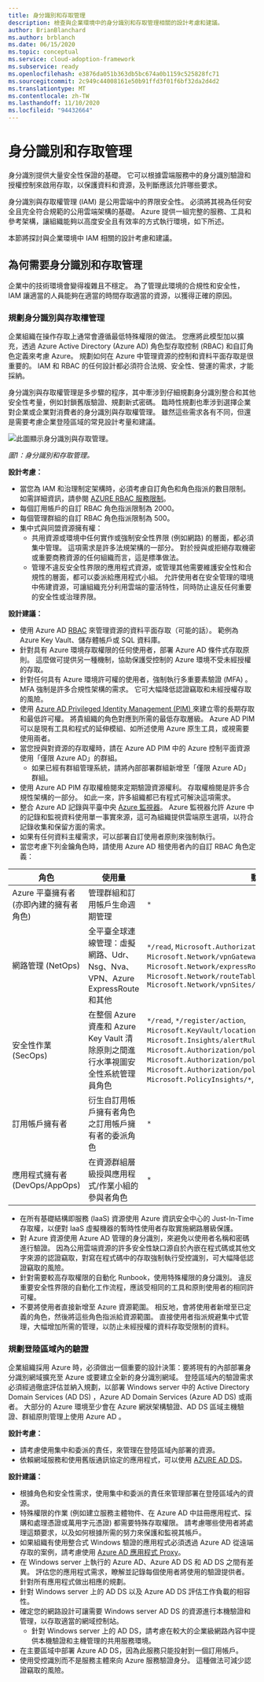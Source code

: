 ```yaml
---
title: 身分識別和存取管理
description: 檢查與企業環境中的身分識別和存取管理相關的設計考慮和建議。
author: BrianBlanchard
ms.author: brblanch
ms.date: 06/15/2020
ms.topic: conceptual
ms.service: cloud-adoption-framework
ms.subservice: ready
ms.openlocfilehash: e3876da051b363db5bc674a0b1159c525828fc71
ms.sourcegitcommit: 2c949c44008161e50b91ffd3f01f6bf32da2d4d2
ms.translationtype: MT
ms.contentlocale: zh-TW
ms.lasthandoff: 11/10/2020
ms.locfileid: "94432664"
---
```

# <a name="identity-and-access-management"></a>身分識別和存取管理

身分識別提供大量安全性保證的基礎。 它可以根據雲端服務中的身分識別驗證和授權控制來啟用存取，以保護資料和資源，及判斷應該允許哪些要求。

身分識別與存取權管理 (IAM) 是公用雲端中的界限安全性。 必須將其視為任何安全且完全符合規範的公用雲端架構的基礎。 Azure 提供一組完整的服務、工具和參考架構，讓組織能夠以高度安全且有效率的方式執行環境，如下所述。

本節將探討與企業環境中 IAM 相關的設計考慮和建議。

## <a name="why-we-need-identity-and-access-management"></a>為何需要身分識別和存取管理

企業中的技術環境會變得複雜且不穩定。 為了管理此環境的合規性和安全性，IAM 讓適當的人員能夠在適當的時間存取適當的資源，以獲得正確的原因。

### <a name="plan-for-identity-and-access-management"></a>規劃身分識別與存取權管理

企業組織在操作存取上通常會遵循最低特殊權限的做法。 您應將此模型加以擴充，透過 Azure Active Directory (Azure AD) 角色型存取控制 (RBAC) 和自訂角色定義來考慮 Azure。 規劃如何在 Azure 中管理資源的控制和資料平面存取是很重要的。 IAM 和 RBAC 的任何設計都必須符合法規、安全性、營運的需求，才能採納。

身分識別與存取權管理是多步驟的程序，其中牽涉到仔細規劃身分識別整合和其他安全性考量，例如封鎖舊版驗證、規劃新式密碼。 臨時性規劃也牽涉到選擇企業對企業或企業對消費者的身分識別與存取權管理。 雖然這些需求各有不同，但還是需要考慮企業登陸區域的常見設計考量和建議。

![此圖顯示身分識別與存取管理。](./media/iam.png)

_圖1：身分識別和存取管理。_

**設計考慮：**

- 當您為 IAM 和治理制定架構時，必須考慮自訂角色和角色指派的數目限制。 如需詳細資訊，請參閱 [AZURE RBAC 服務限制](/azure/azure-resource-manager/management/azure-subscription-service-limits#role-based-access-control-limits)。
- 每個訂用帳戶的自訂 RBAC 角色指派限制為 2000。
- 每個管理群組的自訂 RBAC 角色指派限制為 500。
- 集中式與同盟資源擁有權：
  - 共用資源或環境中任何實作或強制安全性界限 (例如網路) 的層面，都必須集中管理。 這項需求是許多法規架構的一部分。 對於授與或拒絕存取機密或重要商務資源的任何組織而言，這是標準做法。
  - 管理不違反安全性界限的應用程式資源，或管理其他需要維護安全性和合規性的層面，都可以委派給應用程式小組。 允許使用者在安全管理的環境中佈建資源，可讓組織充分利用雲端的靈活特性，同時防止違反任何重要的安全性或治理界限。

<!-- docutune:ignore Azure-AD-only Azure-AD-managed -->

**設計建議：**

- 使用 Azure AD [RBAC](/azure/role-based-access-control/overview) 來管理資源的資料平面存取（可能的話）。 範例為 Azure Key Vault、儲存體帳戶或 SQL 資料庫。
- 針對具有 Azure 環境存取權限的任何使用者，部署 Azure AD 條件式存取原則。 這麼做可提供另一種機制，協助保護受控制的 Azure 環境不受未經授權的存取。
- 針對任何具有 Azure 環境許可權的使用者，強制執行多重要素驗證 (MFA) 。 MFA 強制是許多合規性架構的需求。 它可大幅降低認證竊取和未經授權存取的風險。
- 使用 [Azure AD Privileged Identity Management (PIM) ](/azure/active-directory/privileged-identity-management/pim-configure) 來建立零的長期存取和最低許可權。 將貴組織的角色對應到所需的最低存取層級。 Azure AD PIM 可以是現有工具和程式的延伸模組、如所述使用 Azure 原生工具，或視需要使用兩者。
- 當您授與對資源的存取權時，請在 Azure AD PIM 中的 Azure 控制平面資源使用「僅限 Azure AD」的群組。
  - 如果已經有群組管理系統，請將內部部署群組新增至「僅限 Azure AD」群組。
- 使用 Azure AD PIM 存取權檢閱來定期驗證資源權利。 存取權檢閱是許多合規性架構的一部分。 如此一來，許多組織都已有程式可解決這項需求。
- 整合 Azure AD 記錄與平臺中央 [Azure 監視器](/azure/active-directory/reports-monitoring/concept-activity-logs-azure-monitor)。 Azure 監視器允許 Azure 中的記錄和監視資料使用單一事實來源，這可為組織提供雲端原生選項，以符合記錄收集和保留方面的需求。
- 如果有任何資料主權需求，可以部署自訂使用者原則來強制執行。
- 當您考慮下列金鑰角色時，請使用 Azure AD 租使用者內的自訂 RBAC 角色定義：

| 角色 | 使用量 | 動作 | 沒有任何動作 |
|---|---|---|---|
| Azure 平臺擁有者 (亦即內建的擁有者角色)                | 管理群組和訂用帳戶生命週期管理                                                           | `*`                                                                                                                                                                                                                  |                                                                                                                                                                                         |
| 網路管理 (NetOps)         | 全平臺全球連線管理：虛擬網路、Udr、Nsg、Nva、VPN、Azure ExpressRoute 和其他            | `*/read`, `Microsoft.Authorization/*/write`, `Microsoft.Network/vpnGateways/*`, `Microsoft.Network/expressRouteCircuits/*`, `Microsoft.Network/routeTables/write`, `Microsoft.Network/vpnSites/*`                              |                                                                                                                                                                               |
| 安全性作業 (SecOps)        | 在整個 Azure 資產和 Azure Key Vault 清除原則之間進行水準視圖安全性系統管理員角色 | `*/read`, `*/register/action`, `Microsoft.KeyVault/locations/deletedVaults/purge/action`, `Microsoft.Insights/alertRules/*`, `Microsoft.Authorization/policyDefinitions/*`, `Microsoft.Authorization/policyAssignments/*`, `Microsoft.Authorization/policySetDefinitions/*`, `Microsoft.PolicyInsights/*`, `Microsoft.Security/*` |                                                                            |
| 訂用帳戶擁有者                 | 衍生自訂用帳戶擁有者角色之訂用帳戶擁有者的委派角色                                       | `*`                                                                                                                                                                                                                  | `Microsoft.Authorization/*/write`, `Microsoft.Network/vpnGateways/*`, `Microsoft.Network/expressRouteCircuits/*`, `Microsoft.Network/routeTables/write`, `Microsoft.Network/vpnSites/*` |
| 應用程式擁有者 (DevOps/AppOps)  | 在資源群組層級授與應用程式/作業小組的參與者角色                                 | `*`                                                                                                                                                                                                                   | `Microsoft.Authorization/*/write`, `Microsoft.Network/publicIPAddresses/write`, `Microsoft.Network/virtualNetworks/write`, `Microsoft.KeyVault/locations/deletedVaults/purge/action`                                         |

- 在所有基礎結構即服務 (IaaS) 資源使用 Azure 資訊安全中心的 Just-In-Time 存取權，以便對 IaaS 虛擬機器的暫時性使用者存取實施網路層級保護。
- 對 Azure 資源使用 Azure AD 管理的身分識別，來避免以使用者名稱和密碼進行驗證。 因為公用雲端資源的許多安全性缺口源自於內嵌在程式碼或其他文字來源的認證竊取，對寫在程式碼中的存取強制執行受控識別，可大幅降低認證竊取的風險。
- 針對需要較高存取權限的自動化 Runbook，使用特殊權限的身分識別。 違反重要安全性界限的自動化工作流程，應該受相同的工具和原則使用者的相同許可權。
- 不要將使用者直接新增至 Azure 資源範圍。 相反地，會將使用者新增至已定義的角色，然後將這些角色指派給資源範圍。 直接使用者指派規避集中式管理，大幅增加所需的管理，以防止未經授權的資料存取受限制的資料。

### <a name="plan-for-authentication-inside-a-landing-zone"></a>規劃登陸區域內的驗證

企業組織採用 Azure 時，必須做出一個重要的設計決策：要將現有的內部部署身分識別網域擴充至 Azure 或要建立全新的身分識別網域。 登陸區域內的驗證需求必須經過徹底評估並納入規劃，以部署 Windows server 中的 Active Directory Domain Services (AD DS) ，Azure AD Domain Services (Azure AD DS) 或兩者。 大部分的 Azure 環境至少會在 Azure 網狀架構驗證、AD DS 區域主機驗證、群組原則管理上使用 Azure AD 。

**設計考慮：**

- 請考慮使用集中和委派的責任，來管理在登陸區域內部署的資源。
- 依賴網域服務和使用舊版通訊協定的應用程式，可以使用 [AZURE AD DS](/azure/active-directory-domain-services)。

**設計建議：**

- 根據角色和安全性需求，使用集中和委派的責任來管理部署在登陸區域內的資源。
- 特殊權限的作業 (例如建立服務主體物件、在 Azure AD 中註冊應用程式、採購和處理憑證或萬用字元憑證) 都需要特殊存取權限。 請考慮哪些使用者將處理這類要求，以及如何根據所需的努力來保護和監視其帳戶。
- 如果組織有使用整合式 Windows 驗證的應用程式必須透過 Azure AD 從遠端存取的案例，請考慮使用 [Azure AD 應用程式 Proxy](/azure/active-directory/manage-apps/application-proxy)。
- 在 Windows server 上執行的 Azure AD、Azure AD DS 和 AD DS 之間有差異。 評估您的應用程式需求，瞭解並記錄每個使用者將使用的驗證提供者。 針對所有應用程式做出相應的規劃。
- 針對 Windows server 上的 AD DS 以及 Azure AD DS 評估工作負載的相容性。
- 確定您的網路設計可讓需要 Windows server AD DS 的資源進行本機驗證和管理，以存取適當的網域控制站。
  - 針對 Windows server 上的 AD DS，請考慮在較大的企業級網路內容中提供本機驗證和主機管理的共用服務環境。
- 在主要區域中部署 Azure AD DS，因為此服務只能投射到一個訂用帳戶。
- 使用受控識別而不是服務主體來向 Azure 服務驗證身分。 這種做法可減少認證竊取的風險。
